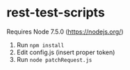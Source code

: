 # rest-test-scripts

Requires Node 7.5.0 (https://nodejs.org/)

1. Run `npm install`
2. Edit config.js (insert proper token)
3. Run `node patchRequest.js`
